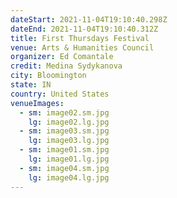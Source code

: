 ```yaml
---
dateStart: 2021-11-04T19:10:40.298Z
dateEnd: 2021-11-04T19:10:40.312Z
title: First Thursdays Festival
venue: Arts & Humanities Council
organizer: Ed Comantale
credit: Medina Sydykanova
city: Bloomington
state: IN
country: United States
venueImages:
  - sm: image02.sm.jpg
    lg: image02.lg.jpg
  - sm: image03.sm.jpg
    lg: image03.lg.jpg
  - sm: image01.sm.jpg
    lg: image01.lg.jpg
  - sm: image04.sm.jpg
    lg: image04.lg.jpg
---
```

